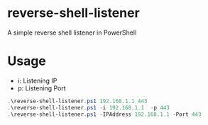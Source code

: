 # reverse-shell-listener
A simple reverse shell listener in PowerShell

# Usage
- i: Listening IP
- p: Listening Port 
```PowerShell
.\reverse-shell-listener.ps1 192.168.1.1 443
.\reverse-shell-listener.ps1 -i 192.168.1.1  -p 443
.\reverse-shell-listener.ps1 -IPAddress 192.168.1.1 -Port 443
```
